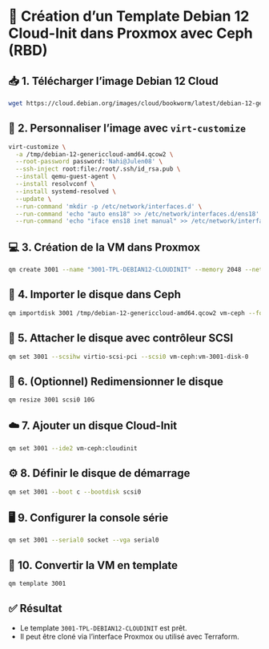 # 🧰 Création d’un Template Debian 12 Cloud-Init dans Proxmox avec Ceph (RBD)

## 📥 1. Télécharger l’image Debian 12 Cloud

```bash
wget https://cloud.debian.org/images/cloud/bookworm/latest/debian-12-genericcloud-amd64.qcow2 -P /tmp
```

## 🧪 2. Personnaliser l’image avec `virt-customize`

```bash
virt-customize \
  -a /tmp/debian-12-genericcloud-amd64.qcow2 \
  --root-password password:'Nahi@Julen08' \
  --ssh-inject root:file:/root/.ssh/id_rsa.pub \
  --install qemu-guest-agent \
  --install resolvconf \
  --install systemd-resolved \
  --update \
  --run-command 'mkdir -p /etc/network/interfaces.d' \
  --run-command 'echo "auto ens18" >> /etc/network/interfaces.d/ens18' \
  --run-command 'echo "iface ens18 inet manual" >> /etc/network/interfaces.d/ens18'
```

## 💻 3. Création de la VM dans Proxmox

```bash
qm create 3001 --name "3001-TPL-DEBIAN12-CLOUDINIT" --memory 2048 --net0 virtio,bridge=vmbr0
```

## 💾 4. Importer le disque dans Ceph

```bash
qm importdisk 3001 /tmp/debian-12-genericcloud-amd64.qcow2 vm-ceph --format qcow2
```

## 🔌 5. Attacher le disque avec contrôleur SCSI

```bash
qm set 3001 --scsihw virtio-scsi-pci --scsi0 vm-ceph:vm-3001-disk-0
```

## 📏 6. (Optionnel) Redimensionner le disque

```bash
qm resize 3001 scsi0 10G
```

## ☁️ 7. Ajouter un disque Cloud-Init

```bash
qm set 3001 --ide2 vm-ceph:cloudinit
```

## ⚙️ 8. Définir le disque de démarrage

```bash
qm set 3001 --boot c --bootdisk scsi0
```

## 🖥️ 9. Configurer la console série

```bash
qm set 3001 --serial0 socket --vga serial0
```

## 🧱 10. Convertir la VM en template

```bash
qm template 3001
```

## ✅ Résultat

- Le template `3001-TPL-DEBIAN12-CLOUDINIT` est prêt.
- Il peut être cloné via l’interface Proxmox ou utilisé avec Terraform.